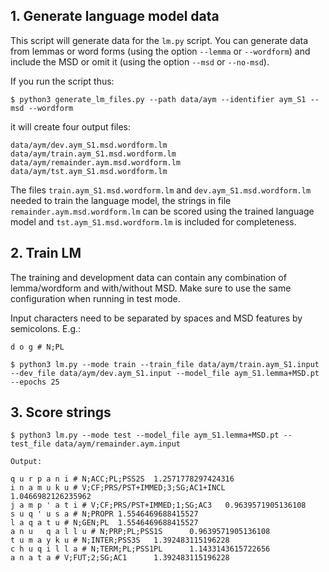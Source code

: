 ## 1. Generate language model data

This script will generate data for the `lm.py` script. You can generate data from lemmas or word forms (using the option `--lemma` or `--wordform`) and include the MSD or omit it (using the option `--msd` or `--no-msd`). 

If you run the script thus:

```
$ python3 generate_lm_files.py --path data/aym --identifier aym_S1 --msd --wordform
```

it will create four output files:
```
data/aym/dev.aym_S1.msd.wordform.lm
data/aym/train.aym_S1.msd.wordform.lm
data/aym/remainder.aym.msd.wordform.lm
data/aym/tst.aym_S1.msd.wordform.lm
```

The files `train.aym_S1.msd.wordform.lm` and `dev.aym_S1.msd.wordform.lm` needed to train the language model, the strings in file `remainder.aym.msd.wordform.lm` can be scored using the trained language model and `tst.aym_S1.msd.wordform.lm` is included for completeness.

## 2. Train LM

The training and development data can contain any combination of lemma/wordform and with/without MSD. Make sure to use the same configuration when running in test mode.

Input characters need to be separated by spaces and MSD features by semicolons. E.g.:

```
d o g # N;PL
```

```
$ python3 lm.py --mode train --train_file data/aym/train.aym_S1.input --dev_file data/aym/dev.aym_S1.input --model_file aym_S1.lemma+MSD.pt --epochs 25
```

## 3. Score strings 

```
$ python3 lm.py --mode test --model_file aym_S1.lemma+MSD.pt --test_file data/aym/remainder.aym.input
```

```
Output:

q u r p a n i # N;ACC;PL;PSS2S  1.2571778297424316
i n a m u k u # V;CF;PRS/PST+IMMED;3;SG;AC1+INCL        1.0466982126235962
j a m p ' a t i # V;CF;PRS/PST+IMMED;1;SG;AC3   0.9639571905136108
s u q ' u s a # N;PROPR 1.5546469688415527
l a q a t u # N;GEN;PL  1.5546469688415527
a n u   q a l l u # N;PRP;PL;PSS1S      0.9639571905136108
t u m a y k u # N;INTER;PSS3S   1.392483115196228
c h u q i l l a # N;TERM;PL;PSS1PL      1.1433143615722656
a n a t a # V;FUT;2;SG;AC1      1.392483115196228
```


